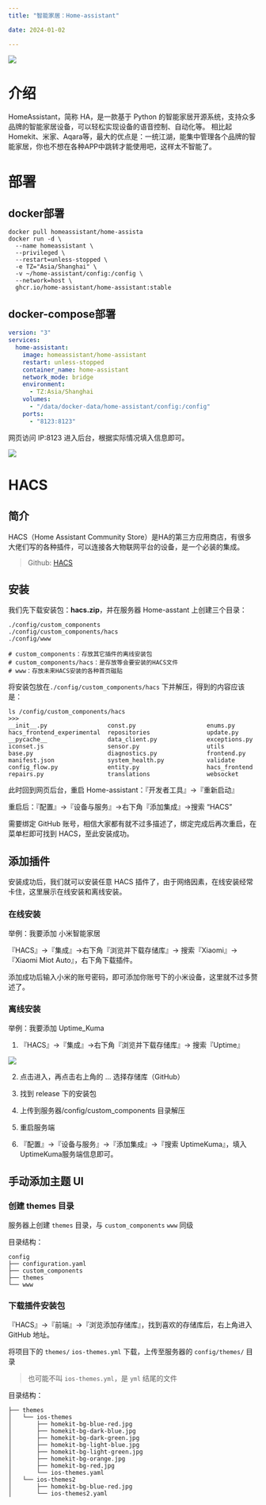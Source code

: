 ```yaml
---
title: "智能家居：Home-assistant"

date: 2024-01-02

---
```


![](/media/202303/2023-03-10_145026_8940670.3460440800485811.png)

# 介绍
HomeAssistant，简称 HA，是一款基于 Python 的智能家居开源系统，支持众多品牌的智能家居设备，可以轻松实现设备的语音控制、自动化等。
相比起Homekit、米家、Aqara等，最大的优点是：一统江湖，能集中管理各个品牌的智能家居，你也不想在各种APP中跳转才能使用吧，这样太不智能了。

# 部署
## docker部署
```shell
docker pull homeassistant/home-assista
docker run -d \
  --name homeassistant \
  --privileged \
  --restart=unless-stopped \
  -e TZ="Asia/Shanghai" \
  -v ~/home-assistant/config:/config \
  --network=host \
  ghcr.io/home-assistant/home-assistant:stable
```

## docker-compose部署
```yml
version: "3"
services:
  home-assistant:
    image: homeassistant/home-assistant
    restart: unless-stopped
    container_name: home-assistant
    network_mode: bridge
    environment:
      - TZ:Asia/Shanghai
    volumes:
      - "/data/docker-data/home-assistant/config:/config"
    ports:
      - "8123:8123"
```

网页访问 IP:8123 进入后台，根据实际情况填入信息即可。

![](/media/202303/2023-03-10_145105_3828890.19353547074826638.png)

# HACS

## 简介
HACS（Home Assistant Community Store）是HA的第三方应用商店，有很多大佬们写的各种插件，可以连接各大物联网平台的设备，是一个必装的集成。
> Github: [HACS](https://github.com/hacs/integration/releases/)

## 安装
我们先下载安装包：**hacs.zip**，并在服务器 Home-asstant 上创建三个目录：

```shell
./config/custom_components
./config/custom_components/hacs
./config/www

# custom_components：存放其它插件的离线安装包
# custom_components/hacs：是存放等会要安装的HACS文件
# www：存放未来HACS安装的各种首页磁贴
```

将安装包放在`./config/custom_components/hacs` 下并解压，得到的内容应该是：

```shell
ls /config/custom_components/hacs
>>>
__init__.py                 const.py                    enums.py                    hacs_frontend_experimental  repositories                update.py
__pycache__                 data_client.py              exceptions.py               iconset.js                  sensor.py                   utils
base.py                     diagnostics.py              frontend.py                 manifest.json               system_health.py            validate
config_flow.py              entity.py                   hacs_frontend               repairs.py                  translations                websocket
```

此时回到网页后台，重启 Home-assistant：『开发者工具』->『重新启动』

重启后：『配置』->『设备与服务』->右下角『添加集成』->搜索 “HACS”

需要绑定 GitHub 账号，相信大家都有就不过多描述了，绑定完成后再次重启，在菜单栏即可找到 HACS，至此安装成功。

## 添加插件

安装成功后，我们就可以安装任意 HACS 插件了，由于网络因素，在线安装经常卡住，这里展示在线安装和离线安装。

### 在线安装

举例：我要添加 小米智能家居

『HACS』->『集成』->右下角『浏览并下载存储库』-> 搜索『Xiaomi』->『Xiaomi Miot Auto』，右下角下载插件。

添加成功后输入小米的账号密码，即可添加你账号下的小米设备，这里就不过多赘述了。

### 离线安装

举例：我要添加 Uptime_Kuma

1. 『HACS』->『集成』->右下角『浏览并下载存储库』-> 搜索『Uptime』

![](/media/202303/2023-03-10_145453_6080640.2848525808359921.png)

2. 点击进入，再点击右上角的 ... 选择存储库（GitHub）

3. 找到 release 下的安装包

4. 上传到服务器/config/custom_components 目录解压

5. 重启服务端

6. 『配置』->『设备与服务』->『添加集成』->『搜索 UptimeKuma』，填入UptimeKuma服务端信息即可。

## 手动添加主题 UI

### 创建 themes 目录

服务器上创建 `themes` 目录，与 `custom_components` `www` 同级

目录结构：
```shell
config
├── configuration.yaml
├── custom_components
├── themes
└── www
```

### 下载插件安装包

『HACS』->『前端』->『浏览添加存储库』，找到喜欢的存储库后，右上角进入 GitHub 地址。

将项目下的 `themes/` `ios-themes.yml` 下载，上传至服务器的 `config/themes/` 目录

> 也可能不叫 `ios-themes.yml`，是 `yml` 结尾的文件

目录结构：
```shell
├── themes
│   └── ios-themes
│       ├── homekit-bg-blue-red.jpg
│       ├── homekit-bg-dark-blue.jpg
│       ├── homekit-bg-dark-green.jpg
│       ├── homekit-bg-light-blue.jpg
│       ├── homekit-bg-light-green.jpg
│       ├── homekit-bg-orange.jpg
│       ├── homekit-bg-red.jpg
│       └── ios-themes.yaml
│   └── ios-themes2
│       ├── homekit-bg-blue-red.jpg
│       └── ios-themes2.yaml
```